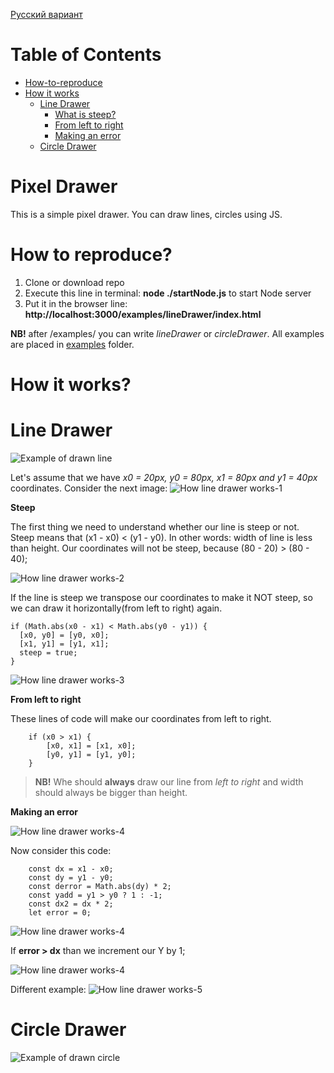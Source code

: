 [Русский вариант](README.Ru.md)

# Table of Contents
- [How-to-reproduce](#how-to-reproduce)
- [How it works](#how-it-works)
  - [Line Drawer](#linedrawer)
    - [What is steep?](#what-is-steep)
    - [From left to right](#left-to-right)
    - [Making an error](#making-an-error)
  - [Circle Drawer](#circledrawer)
  
 
# Pixel Drawer
This is a simple pixel drawer. You can draw lines, circles using JS.

<a name="how-to-reproduce"></a>
# How to reproduce?
1. Clone or download repo
2. Execute this line in terminal: **node ./startNode.js** to start Node server
3. Put it in the browser line: **http://localhost:3000/examples/lineDrawer/index.html**

**NB!** after /examples/  you can write *lineDrawer* or *circleDrawer*. All examples are placed in [examples](examples/) folder.

<a name="how-it-works"></a>
# How it works?

<a name="linedrawer"></a>
# Line Drawer

![Example of drawn line](readme-Resources/example.gif)

Let's assume that we have *x0 = 20px, y0 = 80px, x1 = 80px and y1 = 40px* coordinates.
Consider the next image:
![How line drawer works-1](readme-Resources/how-linedrawer-works-1.png)

<a name="what-is-steep"></a>
**Steep**

The first thing we need to understand whether our line is steep or not. Steep means that (x1 - x0) < (y1 - y0). In other words: width of line is less than height.
Our coordinates will not be steep, because (80 - 20) > (80 - 40);

![How line drawer works-2](readme-Resources/how-linedrawer-works-2.png)

If the line is steep we transpose our coordinates to make it NOT steep, so we can draw it horizontally(from left to right) again.


    if (Math.abs(x0 - x1) < Math.abs(y0 - y1)) {
      [x0, y0] = [y0, x0];
      [x1, y1] = [y1, x1];
      steep = true;
    }

![How line drawer works-3](readme-Resources/how-linedrawer-works-3.png)

<a name="left-to-right"></a>
**From left to right**

These lines of code will make our coordinates from left to right.

        if (x0 > x1) {
            [x0, x1] = [x1, x0];
            [y0, y1] = [y1, y0];
        }
        
> **NB!** Whe should **always** draw our line from *left to right* and width should always be bigger than height.

<a name="making-an-error"></a>
**Making an error**

![How line drawer works-4](readme-Resources/linedrawer-1.png)

Now consider this code:

        const dx = x1 - x0;
        const dy = y1 - y0;
        const derror = Math.abs(dy) * 2;
        const yadd = y1 > y0 ? 1 : -1;
        const dx2 = dx * 2;
        let error = 0;
        
![How line drawer works-4](readme-Resources/linedrawer-2.png)

If **error > dx** than we increment our Y by 1;

![How line drawer works-4](readme-Resources/linedrawer-3.png)

Different example:
![How line drawer works-5](readme-Resources/linedrawer-4.png)


<a name="circledrawer"></a>
# Circle Drawer

![Example of drawn circle](readme-Resources/circleExample.gif)
